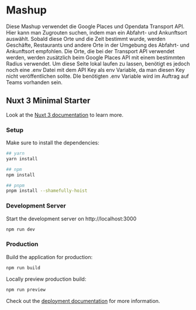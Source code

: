 # Mashup

Diese Mashup verwendet die Google Places und Opendata Transport API. Hier kann man Zugrouten suchen, indem man ein Abfahrt- und Ankunftsort auswählt. Sobald diese Orte und die Zeit bestimmt wurde, werden Geschäfte, Restaurants und andere Orte in der Umgebung des Abfahrt- und Ankunftsort empfohlen. Die Orte, die bei der Transport API verwendet werden, werden zusätzlich beim Google Places API mit einem bestimmten Radius verwendet. Um diese Seite lokal laufen zu lassen, benötigt es jedoch noch eine .env Datei mit dem API Key als env Variable, da man diesen Key nicht veröffentlichen sollte. DIe benötigten .env Variable wird im Auftrag auf Teams vorhanden sein.

## Nuxt 3 Minimal Starter

Look at the [Nuxt 3 documentation](https://nuxt.com/docs/getting-started/introduction) to learn more.

### Setup

Make sure to install the dependencies:

```bash
## yarn
yarn install

## npm
npm install

## pnpm
pnpm install --shamefully-hoist
```

### Development Server

Start the development server on http://localhost:3000

```bash
npm run dev
```

### Production

Build the application for production:

```bash
npm run build
```

Locally preview production build:

```bash
npm run preview
```

Check out the [deployment documentation](https://nuxt.com/docs/getting-started/deployment) for more information.
